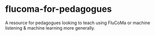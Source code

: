 # flucoma-for-pedagogues
A resource for pedagogues looking to teach using FluCoMa or machine listening &amp; machine learning more generally.